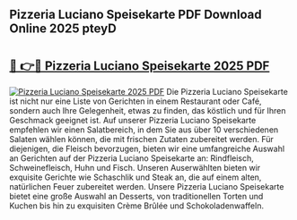 ## Pizzeria Luciano Speisekarte PDF Download Online 2025 pteyD

# <h2><a href="http://gcaugqy.nevu.top/?p=Pizzeria+Luciano+Speisekarte">🔗 👉🔴 Pizzeria Luciano Speisekarte 2025 PDF</a></h2>

[![Pizzeria Luciano Speisekarte 2025 PDF](https://i.imgur.com/dBaPXMq.png)](http://gcaugqy.nevu.top/?p=Pizzeria+Luciano+Speisekarte)
Die Pizzeria Luciano Speisekarte ist nicht nur eine Liste von Gerichten in einem Restaurant oder Café, sondern auch Ihre Gelegenheit, etwas zu finden, das köstlich und für Ihren Geschmack geeignet ist. Auf unserer Pizzeria Luciano Speisekarte empfehlen wir einen Salatbereich, in dem Sie aus über 10 verschiedenen Salaten wählen können, die mit frischen Zutaten zubereitet werden. Für diejenigen, die Fleisch bevorzugen, bieten wir eine umfangreiche Auswahl an Gerichten auf der Pizzeria Luciano Speisekarte an: Rindfleisch, Schweinefleisch, Huhn und Fisch. Unseren Auserwählten bieten wir exquisite Gerichte wie Schaschlik und Steak an, die auf einem alten, natürlichen Feuer zubereitet werden. Unsere Pizzeria Luciano Speisekarte bietet eine große Auswahl an Desserts, von traditionellen Torten und Kuchen bis hin zu exquisiten Crème Brûlée und Schokoladenwaffeln.
